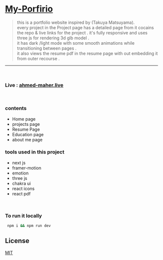 # [My-Porfirio](https://www.ahmed-maher.live)

> this is a portfolio website inspired by (Takuya Matsuyama).  
> every project in the Project page has a detailed page from it cocains the repo & live links for the project .
> it's fully responsive and uses three js for rendering 3d glb model .  
> it has dark /light mode with some smooth animations while transitioning between pages .  
> it also views the resume pdf in the resume page with out embedding it from outer recourse .

<hr/>
<br>

### Live : [ahmed-maher.live](https://www.ahmed-maher.live)

<br>

### contents

- Home page
- projects page
- Resume Page
- Education page
- about me page
  <br>

### tools used in this project

- next js
- framer-motion
- emotion
- three js
- chakra ui
- react icons
- react pdf

<br>

### To run it locally

```bash
 npm i && npm run dev
```

## License

[MIT](./LICENSE.md)
